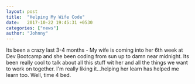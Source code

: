 ```yaml
---
layout: post
title:  "Helping My Wife Code"
date:   2017-10-22 19:45:31 +0530
categories: ["news"]
author: "Johnny"
---
```


Its been a crazy last 3-4 months - My wife is coming into her 6th week at Dev Bootcamp and she been coding from sun up to damn near midnight.  Its been really cool to talk about all this stuff wit her and all the things we want to work on together.  I'm really liking it...helping her learn has helped me learn too.  Well, time 4 bed.